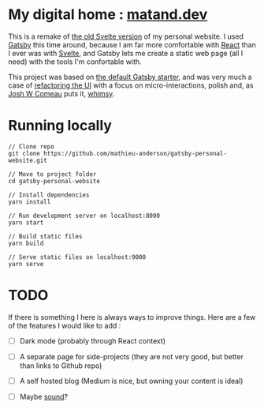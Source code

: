 # My digital home : [matand.dev](https://matand.dev/)

This is a remake of [the old Svelte version](https://old-svelte-version-of-website.netlify.com/) of my personal website. I used [Gatsby](https://www.gatsbyjs.org/) this time around, because I am far more comfortable with [React](https://reactjs.org/) than I ever was with [Svelte](https://svelte.dev/), and Gatsby lets me create a static web page (all I need) with the tools I'm confortable with.

This project was based on [the default Gatsby starter](https://github.com/gatsbyjs/gatsby-starter-default), and was very much a case of [refactoring the UI](https://refactoringui.com/) with a focus on micro-interactions, polish and, as [Josh W Comeau](https://joshwcomeau.com/) puts it, [whimsy](https://youtu.be/Z2d9rw9RwyE).

# Running locally

```
// Clone repo
git clone https://github.com/mathieu-anderson/gatsby-personal-website.git

// Move to project folder
cd gatsby-personal-website

// Install dependencies
yarn install

// Run development server on localhost:8000
yarn start

// Build static files
yarn build

// Serve static files on localhost:9000
yarn serve
```

# TODO

If there is something I here is always ways to improve things. Here are a few of the features I would like to add :

 - [ ] Dark mode (probably through React context)
 - [ ] A separate page for side-projects (they are not very good, but better than links to Github repo)
 - [ ] A self hosted blog (Medium is nice, but owning your content is ideal)
 - [ ] Maybe [sound](https://joshwcomeau.com/react/announcing-use-sound-react-hook/)?

